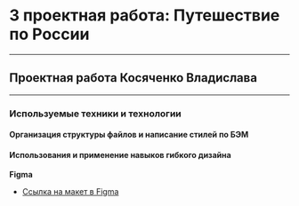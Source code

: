# 3 проектная работа: Путешествие по России
------
## Проектная работа Косяченко Владислава
------
### **Используемые техники и технологии**
#### Организация структуры файлов и написание стилей по БЭМ
#### Использования и применение навыков гибкого дизайна


**Figma**

* [Ссылка на макет в Figma](https://www.figma.com/file/5S2WSbEFL6awjVWJ0NWL8Q/Sprint-3_-Russia-_-desktop-mobile?node-id=28503%3A0)

